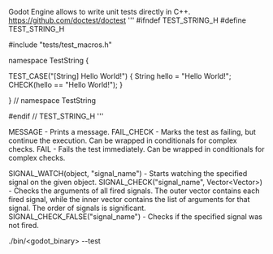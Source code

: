 Godot Engine allows to write unit tests directly in C++.
https://github.com/doctest/doctest
'''
#ifndef TEST_STRING_H
#define TEST_STRING_H

#include "tests/test_macros.h"

namespace TestString {

TEST_CASE("[String] Hello World!") {
	String hello = "Hello World!";
	CHECK(hello == "Hello World!");
}

} // namespace TestString

#endif // TEST_STRING_H
'''

MESSAGE - Prints a message.
FAIL_CHECK - Marks the test as failing, but continue the execution. Can be wrapped in conditionals for complex checks.
FAIL - Fails the test immediately. Can be wrapped in conditionals for complex checks.

SIGNAL_WATCH(object, "signal_name") - Starts watching the specified signal on the given object.
SIGNAL_CHECK("signal_name", Vector<Vector<Variant>>) - Checks the arguments of all fired signals. The outer vector contains each fired signal, while the inner vector contains the list of arguments for that signal. The order of signals is significant.
SIGNAL_CHECK_FALSE("signal_name") - Checks if the specified signal was not fired.

./bin/<godot_binary> --test
